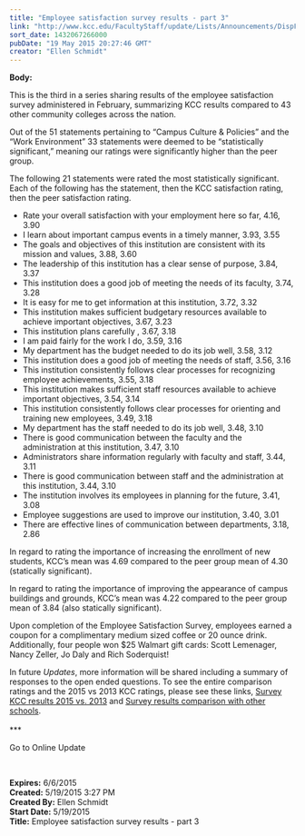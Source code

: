 ```yaml
---
title: "Employee satisfaction survey results - part 3"
link: "http://www.kcc.edu/FacultyStaff/update/Lists/Announcements/DispForm.aspx?ID=1935"
sort_date: 1432067266000
pubDate: "19 May 2015 20:27:46 GMT"
creator: "Ellen Schmidt"
---
```


<div><b>Body:</b> <div class="ExternalClass427B8F9CA005418B97F0C321E7243615"><p>This is the third in a series sharing results of the employee satisfaction survey administered in February, summarizing KCC results compared to 43 other community colleges across the nation. </p>
<p>Out of the 51 statements pertaining to “Campus Culture &amp; Policies” and the “Work Environment” 33 statements were deemed to be “statistically significant,” meaning our ratings were significantly higher than the peer group. </p>
<p>The following 21 statements were rated the most statistically significant. Each of the following has the statement, then the KCC satisfaction rating, then the peer satisfaction rating.</p>
<ul><li>Rate your overall satisfaction with your employment here so far, 4.16, 3.90</li>
<li>I learn about important campus events in a timely manner, 3.93, 3.55</li>
<li>The goals and objectives of this institution are consistent with its mission and values, 3.88, 3.60</li>
<li>The leadership of this institution has a clear sense of purpose, 3.84, 3.37</li>
<li>This institution does a good job of meeting the needs of its faculty, 3.74, 3.28</li>
<li>It is easy for me to get information at this institution, 3.72, 3.32</li>
<li>This institution makes sufficient budgetary resources available to achieve important objectives, 3.67, 3.23</li>
<li>This institution plans carefully , 3.67, 3.18</li>
<li>I am paid fairly for the work I do, 3.59, 3.16</li>
<li>My department has the budget needed to do its job well, 3.58, 3.12</li>
<li>This institution does a good job of meeting the needs of staff, 3.56, 3.16</li>
<li>This institution consistently follows clear processes for recognizing employee achievements, 3.55, 3.18</li>
<li>This institution makes sufficient staff resources available to achieve important objectives, 3.54, 3.14</li>
<li>This institution consistently follows clear processes for orienting and training new employees, 3.49, 3.18</li>
<li>My department has the staff needed to do its job well, 3.48, 3.10</li>
<li>There is good communication between the faculty and the administration at this institution, 3.47, 3.10</li>
<li>Administrators share information regularly with faculty and staff, 3.44, 3.11</li>
<li>There is good communication between staff and the administration at this institution, 3.44, 3.10</li>
<li>The institution involves its employees in planning for the future, 3.41, 3.08</li>
<li>Employee suggestions are used to improve our institution, 3.40, 3.01</li>
<li>There are effective lines of communication between departments, 3.18, 2.86</li></ul>
<p>In regard to rating the importance of increasing the enrollment of new students, KCC’s mean was 4.69 compared to the peer group mean of 4.30 (statically significant).</p>
<p>In regard to rating the importance of improving the appearance of campus buildings and grounds, KCC’s mean was 4.22 compared to the peer group mean of 3.84 (also statically significant). </p>
<p>Upon completion of the Employee Satisfaction Survey, employees earned a coupon for a complimentary medium sized coffee or 20 ounce drink. Additionally, four people won $25 Walmart gift cards: Scott Lemenager, Nancy Zeller, Jo Daly and Rich Soderquist!</p>
<p>In future <em>Updates</em>, more information will be shared including a summary of responses to the open ended questions. To see the entire comparison ratings and the 2015 vs 2013 KCC ratings, please see these links, <a href="/FacultyStaff/update/Documents/EmpSat%20Survey2015vs2013.pdf">Survey KCC results 2015 vs. 2013</a> and <a href="/FacultyStaff/update/Documents/EmpSat%20Survey%20compareschools.pdf">Survey results comparison with other schools</a>.<br /><br />***</p>
<p>Go to Online Update</p>
<p> </p></div></div>
<div><b>Expires:</b> 6/6/2015</div>
<div><b>Created:</b> 5/19/2015 3:27 PM</div>
<div><b>Created By:</b> Ellen Schmidt</div>
<div><b>Start Date:</b> 5/19/2015</div>
<div><b>Title:</b> Employee satisfaction survey results - part 3</div>
